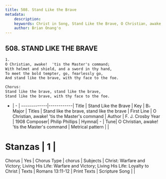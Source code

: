 ```yaml
---
title: 508. Stand Like the Brave
metadata:
    description: 
    keywords: Christ in Song, Stand Like the Brave, O Christian, awake!  &#039;tis the Master&#039;s command, Stand like the brave, stand like the brave
    author: Brian Onang'o
---
```



## 508. STAND LIKE THE BRAVE

```txt
1.
O Christian, awake!  'tis the Master's command;
With helmet and shield, and a sword in thy hand,
To meet the bold tempter, go, fearlessly go,
And stand like the brave, with thy face to the foe.

Chorus:
Stand like the brave, stand like the brave,
Stand like the brave, with thy face to the foe.
```

- |   -  |
-------------|------------|
Title | Stand Like the Brave |
Key | B♭ Major |
Titles | Stand like the brave, stand like the brave |
First Line | O Christian, awake!  &#039;tis the Master&#039;s command |
Author | F. J. Crosby
Year | 1908
Composer| Philip Phillips |
Hymnal|  - |
Tune| O Christian, awake!  &#039;tis the Master&#039;s command |
Metrical pattern | |
# Stanzas | 1 |
Chorus | Yes |
Chorus Type | chorus |
Subjects | Christ: Warfare and Victory; Living His Life: Warfare and Victory; Living His Life: Loyalty to Christ |
Texts | Romans 13:11-12 |
Print Texts | 
Scripture Song |  |
  
